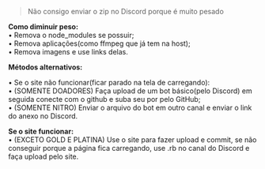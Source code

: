 > Não consigo enviar o zip no Discord porque é muito pesado

**Como diminuir peso:**<br>
 • Remova o node_modules se possuir;<br>
 • Remova aplicações(como ffmpeg que já tem na host);<br>
 • Remova imagens e use links delas.


**Métodos alternativos:**<br>

 • Se o site não funcionar(ficar parado na tela de carregando):
<br>
 • (SOMENTE DOADORES) Faça upload de um bot básico(pelo Discord) em seguida conecte com o github e suba seu por pelo GitHub;
<br>
 • (SOMENTE NITRO) Enviar o arquivo do bot em outro canal e enviar o link do anexo no Discord.

**Se o site funcionar:**
<br>
 • (EXCETO GOLD E PLATINA) Use o site para fazer upload e commit, se não conseguir porque a página fica carregando, use .rb no canal do Discord e faça upload pelo site.
